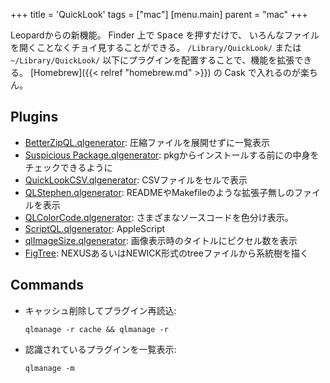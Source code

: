 +++
title = 'QuickLook'
tags = ["mac"]
[menu.main]
  parent = "mac"
+++

Leopardからの新機能。
Finder 上で <kbd>Space</kbd> を押すだけで、
いろんなファイルを開くことなくチョイ見することができる。
`/Library/QuickLook/` または `~/Library/QuickLook/`
以下にプラグインを配置することで、機能を拡張できる。
[Homebrew]({{< relref "homebrew.md" >}}) の Cask で入れるのが楽ちん。

## Plugins

-   [BetterZipQL.qlgenerator](http://macitbetter.com/BetterZip-Quick-Look-Generator/):
    圧縮ファイルを展開せずに一覧表示
-   [Suspicious Package.qlgenerator](http://www.mothersruin.com/software/SuspiciousPackage/):
    pkgからインストールする前にの中身をチェックできるように
-   [QuickLookCSV.qlgenerator](http://code.google.com/p/quicklook-csv/):
    CSVファイルをセルで表示
-   [QLStephen.qlgenerator](http://whomwah.github.com/qlstephen/):
    READMEやMakefileのような拡張子無しのファイルを表示
-   [QLColorCode.qlgenerator](http://code.google.com/p/qlcolorcode/):
    さまざまなソースコードを色分け表示。
-   [ScriptQL.qlgenerator](http://kainjow.com/):
    AppleScript
-   [qlImageSize.qlgenerator](https://github.com/Nyx0uf/qlImageSize):
    画像表示時のタイトルにピクセル数を表示
-   [FigTree](http://tree.bio.ed.ac.uk/software/figtree/):
    NEXUSあるいはNEWICK形式のtreeファイルから系統樹を描く

## Commands

-   キャッシュ削除してプラグイン再読込:

        qlmanage -r cache && qlmanage -r

-   認識されているプラグインを一覧表示:

        qlmanage -m
